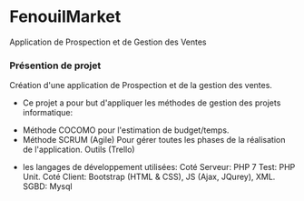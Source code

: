 # FenouilMarket
Application de Prospection et de Gestion des Ventes


### Présention de projet
Création d'une application de Prospection et de la gestion des ventes.
* Ce projet a pour but d'appliquer les méthodes de gestion des projets informatique:
- Méthode COCOMO pour l'estimation de budget/temps.
- Méthode SCRUM (Agile) Pour gérer toutes les phases de la réalisation de l'application. Outils (Trello)
* les langages de développement utilisées:
Coté Serveur: PHP 7
Test: PHP Unit.
Coté Client: Bootstrap (HTML & CSS), JS (Ajax, JQurey), XML.
SGBD: Mysql
